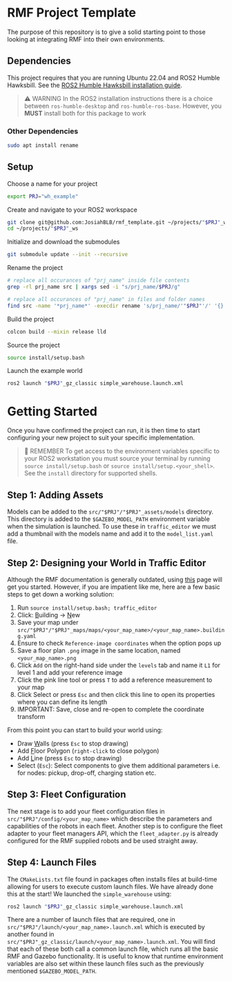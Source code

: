 # RMF Project Template
The purpose of this repository is to give a solid starting point to those looking at integrating RMF into their own environments.

## Dependencies
This project requires that you are running Ubuntu 22.04 and ROS2 Humble Hawksbill.
See the [ROS2 Humble Hawksbill installation guide](https://docs.ros.org/en/humble/Installation/Ubuntu-Install-Debians.html).

> :warning: WARNING
> In the ROS2 installation instructions there is a choice between `ros-humble-desktop` and `ros-humble-ros-base`. However, you **MUST** install both for this package to work


### Other Dependencies
```sh
sudo apt install rename
```

## Setup
Choose a name for your project
```sh
export PRJ="wh_example"
```

Create and navigate to your ROS2 workspace
```sh
git clone git@github.com:JosiahBLB/rmf_template.git ~/projects/"$PRJ"_ws
cd ~/projects/"$PRJ"_ws
```

Initialize and download the submodules
```sh
git submodule update --init --recursive
```

Rename the project
```sh
# replace all occurances of "prj_name" inside file contents
grep -rl prj_name src | xargs sed -i "s/prj_name/$PRJ/g"

# replace all occurances of "prj_name" in files and folder names
find src -name '*prj_name*' -execdir rename 's/prj_name/'"$PRJ"'/' '{}' \+
```

Build the project
```sh
colcon build --mixin release lld
```

Source the project
```sh  
source install/setup.bash
```

Launch the example world
```sh
ros2 launch "$PRJ"_gz_classic simple_warehouse.launch.xml
```

# Getting Started

Once you have confirmed the project can run, it is then time to start configuring your new project to suit your specific implementation.

> :memo: REMEMBER
> To get access to the environment variables specific to your ROS2 workstation you must source your terminal by running `source install/setup.bash` or `source install/setup.<your_shell>`. See the `install` directory for supported shells.

## Step 1: Adding Assets
Models can be added to the `src/"$PRJ"/"$PRJ"_assets/models` directory. This directory is added to the `$GAZEBO_MODEL_PATH` environment variable when the simulation is launched. To use these in `traffic_editor` we must add a thumbnail with the models name and add it to the `model_list.yaml` file.

## Step 2: Designing your World in Traffic Editor
Although the RMF documentation is generally outdated, using [this](https://osrf.github.io/ros2multirobotbook/traffic-editor.html) page will get you started. However, if you are impatient like me, here are a few basic steps to get down a working solution:

1. Run `source install/setup.bash; traffic_editor`
2. Click: <ins>B</ins>uilding $\rightarrow$ <ins>N</ins>ew
3. Save your map under `src/"$PRJ"/"$PRJ"_maps/maps/<your_map_name>/<your_map_name>.building.yaml`
4. Ensure to check `Reference-image coordinates` when the option pops up
5. Save a floor plan `.png` image in the same location, named `<your_map_name>.png`
6. Click `Add` on the right-hand side under the `levels` tab and name it `L1` for level 1 and add your reference image
7. Click the pink line tool or press `T` to add a reference measurement to your map
8. Click Select or press `Esc` and then click this line to open its properties where you can define its length
9. IMPORTANT: Save, close and re-open to complete the coordinate transform

From this point you can start to build your world using:
- Draw <ins>W</ins>alls (press `Esc` to stop drawing)
- Add <ins>F</ins>loor Polygon (`right-click` to close polygon)
- Add <ins>L</ins>ine (press `Esc` to stop drawing)
- Select (`Esc`): Select components to give them additional parameters i.e. for nodes: pickup, drop-off, charging station etc.

## Step 3: Fleet Configuration
The next stage is to add your fleet configuration files in `src/"$PRJ"/config/<your_map_name>` which describe the parameters and capabilities of the robots in each fleet. Another step is to configure the fleet adapter to your fleet managers API, which the `fleet_adapter.py` is already configured for the RMF supplied robots and be used straight away.

## Step 4: Launch Files
The `CMakeLists.txt` file found in packages often installs files at build-time allowing for users to execute custom launch files. We have already done this at the start! We launched the `simple_warehouse` using:
```sh
ros2 launch "$PRJ"_gz_classic simple_warehouse.launch.xml
```

There are a number of launch files that are required, one in `src/"$PRJ"/launch/<your_map_name>.launch.xml` which is executed by another found in `src/"$PRJ"_gz_classic/launch/<your_map_name>.launch.xml`. You will find that each of these both call a common launch file, which runs all the basic RMF and Gazebo functionality. It is useful to know that runtime environment variables are also set within these launch files such as the previously mentioned `$GAZEBO_MODEL_PATH`.
